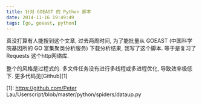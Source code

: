 ```yaml
---
title: 针对 GOEAST 的 Python 脚本
date: 2014-11-16 19:49:49
tags: [go, goeast, python]
---
```


真没打算有人能搜到这个文章, 过去两周时间, 为了能批量从 GOEAST (中国科学院基因所的 GO 富集聚类分析服务) 下载分析结果, 我写了这个脚本. 等于是复习了 Requests 这个http网络库.

整个的风格是过程式的. 多文件任务没有进行多线程或多进程优化, 导致效率极低下. 更多代码见[Github][1]

[1]: https://github.com/Peter Lau/Userscript/blob/master/python/spiders/dataup.py
